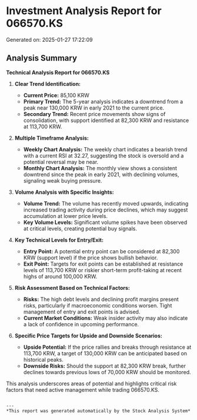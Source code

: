 # Investment Analysis Report for 066570.KS
Generated on: 2025-01-27 17:22:09

## Analysis Summary
**Technical Analysis Report for 066570.KS**

1. **Clear Trend Identification:**
   - **Current Price:** 85,100 KRW
   - **Primary Trend:** The 5-year analysis indicates a downtrend from a peak near 130,000 KRW in early 2021 to the current price.
   - **Secondary Trend:** Recent price movements show signs of consolidation, with support identified at 82,300 KRW and resistance at 113,700 KRW.

2. **Multiple Timeframe Analysis:**
   - **Weekly Chart Analysis:** The weekly chart indicates a bearish trend with a current RSI at 32.27, suggesting the stock is oversold and a potential reversal may be near.
   - **Monthly Chart Analysis:** The monthly view shows a consistent downtrend since the peak in early 2021, with declining volumes, signaling weak buying pressure.

3. **Volume Analysis with Specific Insights:**
   - **Volume Trend:** The volume has recently moved upwards, indicating increased trading activity during price declines, which may suggest accumulation at lower price levels.
   - **Key Volume Levels:** Significant volume spikes have been observed at critical levels, creating potential buy signals.

4. **Key Technical Levels for Entry/Exit:**
   - **Entry Point:** A potential entry point can be considered at 82,300 KRW (support level) if the price shows bullish behavior.
   - **Exit Point:** Targets for exit points can be established at resistance levels of 113,700 KRW or riskier short-term profit-taking at recent highs of around 100,000 KRW.

5. **Risk Assessment Based on Technical Factors:**
   - **Risks:** The high debt levels and declining profit margins present risks, particularly if macroeconomic conditions worsen. Tight management of entry and exit points is advised.
   - **Current Market Conditions:** Weak insider activity may also indicate a lack of confidence in upcoming performance.

6. **Specific Price Targets for Upside and Downside Scenarios:**
   - **Upside Potential:** If the price rallies and breaks through resistance at 113,700 KRW, a target of 130,000 KRW can be anticipated based on historical peaks.
   - **Downside Risks:** Should the support at 82,300 KRW break, further declines towards previous lows of 70,000 KRW should be monitored.

This analysis underscores areas of potential and highlights critical risk factors that need active management while trading 066570.KS.
```

---
*This report was generated automatically by the Stock Analysis System*
